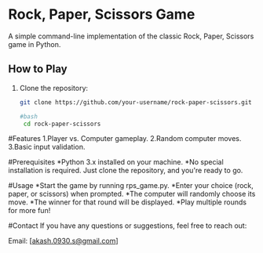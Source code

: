 # Rock, Paper, Scissors Game

A simple command-line implementation of the classic Rock, Paper, Scissors game in Python.

## How to Play

1. Clone the repository:

   ```bash
   git clone https://github.com/your-username/rock-paper-scissors.git

   #bash
    cd rock-paper-scissors
#Features
  1.Player vs. Computer gameplay.
  2.Random computer moves.
  3.Basic input validation.

#Prerequisites
   *Python 3.x installed on your machine.
   *No special installation is required. Just clone the repository, and you're ready to go.

#Usage
  *Start the game by running rps_game.py.
  *Enter your choice (rock, paper, or scissors) when prompted.
  *The computer will randomly choose its move.
  *The winner for that round will be displayed.
  *Play multiple rounds for more fun!

#Contact
   If you have any questions or suggestions, feel free to reach out:

Email: [akash.0930.s@gmail.com]

